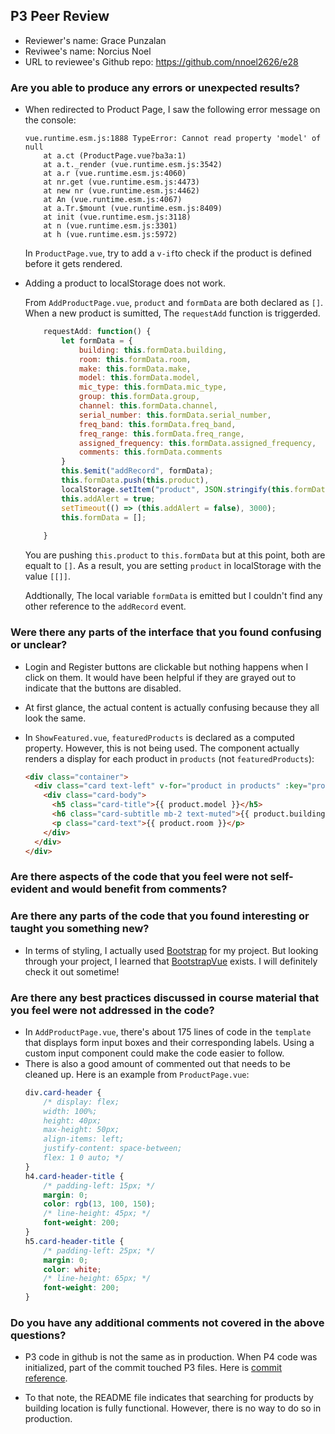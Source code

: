 ## P3 Peer Review

+ Reviewer's name: Grace Punzalan
+ Reviwee's name: Norcius Noel
+ URL to reviewee's Github repo: https://github.com/nnoel2626/e28

### Are you able to produce any errors or unexpected results?
- When redirected to Product Page, I saw the following error message on the console:
    ```
    vue.runtime.esm.js:1888 TypeError: Cannot read property 'model' of null
        at a.ct (ProductPage.vue?ba3a:1)
        at a.t._render (vue.runtime.esm.js:3542)
        at a.r (vue.runtime.esm.js:4060)
        at nr.get (vue.runtime.esm.js:4473)
        at new nr (vue.runtime.esm.js:4462)
        at An (vue.runtime.esm.js:4067)
        at a.Tr.$mount (vue.runtime.esm.js:8409)
        at init (vue.runtime.esm.js:3118)
        at n (vue.runtime.esm.js:3301)
        at h (vue.runtime.esm.js:5972)
    ```
    In `ProductPage.vue`, try to add a `v-if`to check if the product is defined before it gets rendered. 

- Adding a product to localStorage does not work.  

    From `AddProductPage.vue`, `product` and `formData` are both declared as `[]`. When a new product is sumitted, The `requestAdd` function is triggerded. 

    ```js
        requestAdd: function() {
			let formData = {
				building: this.formData.building,
				room: this.formData.room,
				make: this.formData.make,
				model: this.formData.model,
				mic_type: this.formData.mic_type,
				group: this.formData.group,
				channel: this.formData.channel,
				serial_number: this.formData.serial_number,
				freq_band: this.formData.freq_band,
				freq_range: this.formData.freq_range,
				assigned_frequency: this.formData.assigned_frequency,
				comments: this.formData.comments
			}
			this.$emit("addRecord", formData);
			this.formData.push(this.product),
			localStorage.setItem("product", JSON.stringify(this.formData))
			this.addAlert = true;
			setTimeout(() => (this.addAlert = false), 3000);
			this.formData = [];
			
		}
    ```

    You are pushing `this.product` to `this.formData` but at this point, both are equalt to `[]`.  As a result,  you are setting `product` in localStorage with the value `[[]]`. 
    
    Addtionally, The local variable `formData` is emitted but I couldn't find any other reference to the `addRecord` event. 


### Were there any parts of the interface that you found confusing or unclear?
- Login and Register buttons are clickable but nothing happens when I click on them. It would have been helpful if they are grayed out to indicate that the buttons are disabled. 

- At first glance, the actual content is actually confusing because they all look the same.

- In `ShowFeatured.vue`, `featuredProducts` is declared as a computed property. However, this is not being used. The component actually renders a display for each product in `products` (not `featuredProducts`):
    ```html
    <div class="container">
      <div class="card text-left" v-for="product in products" :key="product.id">
        <div class="card-body">
          <h5 class="card-title">{{ product.model }}</h5>
          <h6 class="card-subtitle mb-2 text-muted">{{ product.building }}</h6>
          <p class="card-text">{{ product.room }}</p>
        </div>
      </div>
    </div>
    ```

### Are there aspects of the code that you feel were not self-evident and would benefit from comments?

### Are there any parts of the code that you found interesting or taught you something new?
- In terms of styling, I actually used [Bootstrap](https://getbootstrap.com/docs/3.4/) for my project. But looking through your project, I learned that [BootstrapVue](https://bootstrap-vue.js.org/) exists. I will definitely check it out sometime!

### Are there any best practices discussed in course material that you feel were not addressed in the code?
- In `AddProductPage.vue`, there's about 175 lines of code in the `template` that displays form input boxes and their corresponding labels. Using a custom input component could make the code easier to follow. 
- There is also a good amount of commented out that needs to be cleaned up. Here is an example from `ProductPage.vue`:
    ```css
    div.card-header {
        /* display: flex;
        width: 100%;
        height: 40px;
        max-height: 50px;
        align-items: left;
        justify-content: space-between;
        flex: 1 0 auto; */
    }
    h4.card-header-title {
        /* padding-left: 15px; */
        margin: 0;
        color: rgb(13, 100, 150);
        /* line-height: 45px; */
        font-weight: 200;
    }
    h5.card-header-title {
        /* padding-left: 25px; */
        margin: 0;
        color: white;
        /* line-height: 65px; */
        font-weight: 200;
    }
    ```

### Do you have any additional comments not covered in the above questions?
- P3 code in github is not the same as in production. When P4 code was initialized, part of the commit touched P3 files. Here is [commit reference](https://github.com/nnoel2626/e28/commit/50a69e607df0651264bcc94f6a3b80497c47052f). 

- To that note, the README file indicates that searching for products by building location is fully functional. However, there is no way to do so in production.  